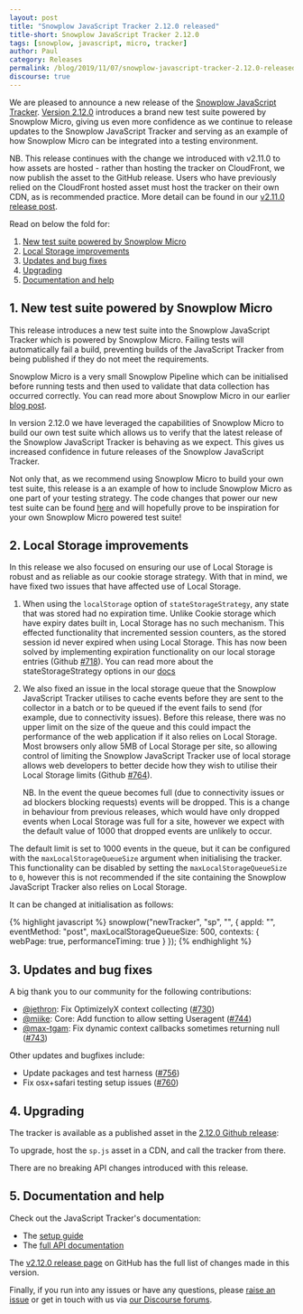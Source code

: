 ```yaml
---
layout: post
title: "Snowplow JavaScript Tracker 2.12.0 released"
title-short: Snowplow JavaScript Tracker 2.12.0
tags: [snowplow, javascript, micro, tracker]
author: Paul
category: Releases
permalink: /blog/2019/11/07/snowplow-javascript-tracker-2.12.0-released/
discourse: true
---
```


We are pleased to announce a new release of the [Snowplow JavaScript Tracker][js-tracker]. [Version 2.12.0][2.12.0-tag] introduces a brand new test suite powered by Snowplow Micro, giving us even more confidence as we continue to release updates to the Snowplow JavaScript Tracker and serving as an example of how Snowplow Micro can be integrated into a testing environment.

NB. This release continues with the change we introduced with v2.11.0 to how assets are hosted - rather than hosting the tracker on CloudFront, we now publish the asset to the GitHub release. Users who have previously relied on the CloudFront hosted asset must host the tracker on their own CDN, as is recommended practice. More detail can be found in our [v2.11.0 release post][js-tracker-2.11.0-post].

Read on below the fold for:

1. [New test suite powered by Snowplow Micro](#micro-tests)
2. [Local Storage improvements](#local-storage)
3. [Updates and bug fixes](#updates)
4. [Upgrading](#upgrade)
5. [Documentation and help](#doc)

<!--more-->

<h2 id="micro-tests">1. New test suite powered by Snowplow Micro</h2>

This release introduces a new test suite into the Snowplow JavaScript Tracker which is powered by Snowplow Micro. Failing tests will automatically fail a build, preventing builds of the JavaScript Tracker from being published if they do not meet the requirements.

Snowplow Micro is a very small Snowplow Pipeline which can be initialised before running tests and then used to validate that data collection has occurred correctly. You can read more about Snowplow Micro in our earlier [blog post][snowplow-micro-post].

In version 2.12.0 we have leveraged the capabilities of Snowplow Micro to build our own test suite which allows us to verify that the latest release of the Snowplow JavaScript Tracker is behaving as we expect. This gives us increased confidence in future releases of the Snowplow JavaScript Tracker.

Not only that, as we recommend using Snowplow Micro to build your own test suite, this release is a an example of how to include Snowplow Micro as one part of your testing strategy. The code changes that power our new test suite can be found [here][js-tracker-tests] and will hopefully prove to be inspiration for your own Snowplow Micro powered test suite!

<h2 id="local-storage">2. Local Storage improvements</h2>

In this release we also focused on ensuring our use of Local Storage is robust and as reliable as our cookie storage strategy. With that in mind, we have fixed two issues that have affected use of Local Storage.

1. When using the `localStorage` option of `stateStorageStrategy`, any state that was stored had no expiration time. Unlike Cookie storage which have expiry dates built in, Local Storage has no such mechanism. This effected functionality that incremented session counters, as the stored session id never expired when using Local Storage. This has now been solved by implementing expiration functionality on our local storage entries (Github [#718][718]). You can read more about the stateStorageStrategy options in our [docs][stateStorageStrategy-docs]

2. We also fixed an issue in the local storage queue that the Snowplow JavaScript Tracker utilises to cache events before they are sent to the collector in a batch or to be queued if the event fails to send (for example, due to connectivity issues). Before this release, there was no upper limit on the size of the queue and this could impact the performance of the web application if it also relies on Local Storage. Most browsers only allow 5MB of Local Storage per site, so allowing control of limiting the Snowplow JavaScript Tracker use of local storage allows web developers to better decide how they wish to utilise their Local Storage limits (Github [#764][764]).

    NB. In the event the queue becomes full (due to connectivity issues or ad blockers blocking requests) events will be dropped. This is a change in behaviour from previous releases, which would have only dropped events when Local Storage was full for a site, however we expect with the default value of 1000 that dropped events are unlikely to occur.

The default limit is set to 1000 events in the queue, but it can be configured with the `maxLocalStorageQueueSize` argument when initialising the tracker. This functionality can be disabled by setting the `maxLocalStorageQueueSize` to `0`, however this is not recommended if the site containing the Snowplow JavaScript Tracker also relies on Local Storage.

It can be changed at initialisation as follows:

{% highlight javascript %}
snowplow("newTracker", "sp", "<collector-url>", {
    appId: "<app-id>",
    eventMethod: "post",
    maxLocalStorageQueueSize: 500,
    contexts: {
        webPage: true,
        performanceTiming: true
    }
});
{% endhighlight %}

<h2 id="updates">3. Updates and bug fixes</h2>

A big thank you to our community for the following contributions:

- [@jethron][jethron]: Fix OptimizelyX context collecting ([#730][730])
- [@miike][miike]: Core: Add function to allow setting Useragent ([#744][744])
- [@max-tgam][max-tgam]: Fix dynamic context callbacks sometimes returning null ([#743][743])

Other updates and bugfixes include:

- Update packages and test harness ([#756][756])
- Fix osx+safari testing setup issues ([#760][760])

<h2 id="upgrade">4. Upgrading</h2>

The tracker is available as a published asset in the [2.12.0 Github release][2.12.0-tag]:

To upgrade, host the `sp.js` asset in a CDN, and call the tracker from there.

There are no breaking API changes introduced with this release.

<h2 id="doc">5. Documentation and help</h2>

Check out the JavaScript Tracker's documentation:

* The [setup guide][setup]
* The [full API documentation][docs]

The [v2.12.0 release page][2.12.0-tag] on GitHub has the full list of changes made in this version.

Finally, if you run into any issues or have any questions, please
[raise an issue][issues] or get in touch with us via [our Discourse forums][forums].


[js-tracker]: https://github.com/snowplow/snowplow-javascript-tracker
[js-tracker-tests]: https://github.com/snowplow/snowplow-javascript-tracker/tree/master/tests
[2.12.0-tag]: https://github.com/snowplow/snowplow-javascript-tracker/releases/tag/2.12.0
[js-tracker-2.11.0-post]: /blog/2019/09/13/snowplow-javascript-tracker-2.11.0-released-with-gdpr-context/#deployment
[snowplow-micro-post]: /blog/2019/07/17/introducing-snowplow-micro/
[setup]: https://github.com/snowplow/snowplow/wiki/Javascript-tracker-setup
[issues]: https://github.com/snowplow/snowplow-javascript-tracker/issues
[forums]: https://discourse.snowplowanalytics.com/
[docs]: https://github.com/snowplow/snowplow/wiki/1-General-parameters-for-the-Javascript-tracker
[max-local-storage-docs]: https://github.com/snowplow/snowplow/wiki/1-General-parameters-for-the-Javascript-tracker#localStorageQueueSize
[stateStorageStrategy-docs]: https://github.com/snowplow/snowplow/wiki/1-General-parameters-for-the-Javascript-tracker#2214-configuring-the-storage-strategy

[755]: https://github.com/snowplow/snowplow-javascript-tracker/issues/755
[718]: https://github.com/snowplow/snowplow-javascript-tracker/issues/718
[764]: https://github.com/snowplow/snowplow-javascript-tracker/issues/764
[744]: https://github.com/snowplow/snowplow-javascript-tracker/issues/744
[730]: https://github.com/snowplow/snowplow-javascript-tracker/issues/730
[760]: https://github.com/snowplow/snowplow-javascript-tracker/issues/760
[743]: https://github.com/snowplow/snowplow-javascript-tracker/issues/743
[756]: https://github.com/snowplow/snowplow-javascript-tracker/issues/756

[max-tgam]: https://github.com/max-tgam
[jethron]: https://github.com/jethron
[miike]: https://github.com/miike
